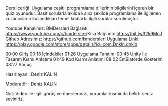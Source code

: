 Ders İçeriği :Uygulama çeşitli programlama dillerinin bilgilerini içeren bir quiz oyunudur. Basit sorularla akılda kalıcı şekilde programlama ile ilgilenen kullanıcıların kullandıkları temel kodlarla ilgili sorular sorulmuştur.



Youtube Kanalımız: BMDersleri
Bağlantı: https://www.youtube.com/c/bmdersleri​
Kısa Bağlantı: https://bit.ly/32k9MnJ​
Github Adresimiz: https://github.com/bmdersleri
Uygulama Linki: https://play.google.com/store/apps/details?id=com.Dnkln.dnkln



00:00 Giriş
00:18 İçindekiler
01:26 Uygulama Tanıtımı
00:45 Unity İle Tasarım Kısmı Anlatımı
01:49 Kod Kısmı Anlatımı
08:02 Emülatörde Gösterim
08:27 Sonuç



Hazırlayan : Deniz KALIN 

Moderatör : Deniz KALIN


Not: Video ile ilgili görüş ve önerilerinizi, yorumlar kısmında belirtirseniz seviniriz.